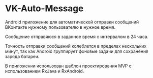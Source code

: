 # VK-Auto-Message

Android приложение для автоматической отправки сообщений ВКонтакте нужному пользователю в нужное время.

Сообщение отправяюся в заданное время с интервалом в 24 часа.

Точность отправки сообщений колеблется в пределах нескольких минут,
так как Android группирует фоновые задачи для сохранения заряда батареи.

В приложении использован шаблон проектирования MVP с использованием RxJava и RxAndroid. 
